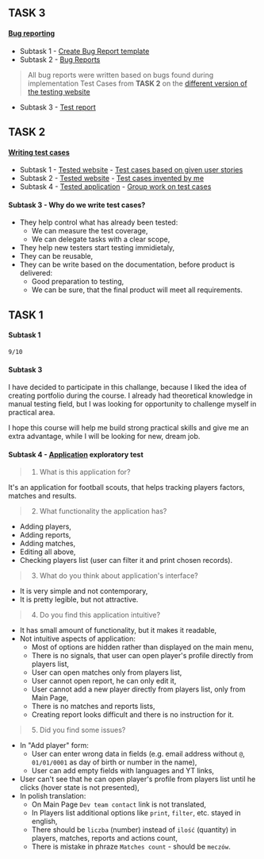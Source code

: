 ## TASK 3
#### [Bug reporting](https://drive.google.com/drive/folders/1oSl8D3ko_Y8hhuUzTguV6xy_x33rWu3h?usp=share_link)
* Subtask 1 - [Create Bug Report template](https://docs.google.com/spreadsheets/d/1VxV7bI9zvY5XAxRQWHCE8BjcvXpS_EVA-J633eHQRAk/edit?usp=share_link)
* Subtask 2 - [Bug Reports](https://docs.google.com/spreadsheets/d/14r2JjOZgLLKg5VvHK91hY-mfJTLTiuBEWn5oKXGypmc/edit?usp=share_link)
> All bug reports were written based on bugs found during implementation Test Cases from **TASK 2** on the [different version of the testing website](https://scouts.futbolkolektyw.pl)
* Subtask 3 - [Test report](https://docs.google.com/spreadsheets/d/1e_u43SPkiKe1dRxsyilJBZNlYFcVPZm_nqOsbApu3o4/edit?usp=share_link)

## TASK 2
#### [Writing test cases](https://drive.google.com/drive/folders/1ewe3GRuz7xAmlcNco45YH7otxaJhBYIw?usp=share_link)
* Subtask 1 - [Tested website](https://scouts-test.futbolkolektyw.pl) - [Test cases based on given user stories](https://docs.google.com/spreadsheets/d/1VQhZB25Bu_mkIA3bUa-YirgFrkUKb9kJQVJUOcepW0Q/edit?usp=share_link)
* Subtask 2 - [Tested website](https://scouts-test.futbolkolektyw.pl) - [Test cases invented by me](https://docs.google.com/spreadsheets/d/1VQhZB25Bu_mkIA3bUa-YirgFrkUKb9kJQVJUOcepW0Q/edit?usp=share_link)
* Subtask 4 - [Tested application](https://play.google.com/store/apps/details?id=com.pickeatup&hl=pl&gl=US) - [Group work on test cases](https://docs.google.com/spreadsheets/d/1VgJt98b6bYua1-8JfPPsxL6sXEJKsAZaQiAxdqr93Bk/edit?usp=share_link)
#### Subtask 3 - Why do we write test cases?
- They help control what has already been tested:
  - We can measure the test coverage,
  - We can delegate tasks with a clear scope,
- They help new testers start testing immidietaly,
- They can be reusable, 
- They can be write based on the documentation, before product is delivered:
  - Good preparation to testing, 
  - We can be sure, that the final product will meet all requirements.

## TASK 1
#### Subtask 1
`9/10`
#### Subtask 3
I have decided to participate in this challange, because I liked the idea of creating portfolio during the course. I already had theoretical knowledge in manual testing field, but I was looking for opportunity to challenge myself in practical area. 

I hope this course will help me build strong practical skills and give me an extra advantage, while I will be looking for new, dream job.
#### Subtask 4 - [Application](https://scouts-test.futbolkolektyw.pl/) exploratory test
> 1. What is this application for?

It's an application for football scouts, that helps tracking players factors, matches and results. 
> 2. What functionality the application has? 
- Adding players,
- Adding reports,
- Adding matches, 
- Editing all above,
- Checking players list (user can filter it and print chosen records). 
> 3. What do you think about application's interface? 
- It is very simple and not contemporary,
- It is pretty legible, but not attractive.
> 4. Do you find this application intuitive?
- It has small amount of functionality, but it makes it readable,
- Not intuitive aspects of application:
  - Most of options are hidden rather than displayed on the main menu,
  - There is no signals, that user can open player's profile directly from players list, 
  - User can open matches only from players list,
  - User cannot open report, he can only edit it, 
  - User cannot add a new player directly from players list, only from Main Page,
  - There is no matches and reports lists, 
  - Creating report looks difficult and there is no instruction for it.
> 5. Did you find some issues?
- In "Add player" form:
  * User can enter wrong data in fields (e.g. email address without `@`, `01/01/0001` as day of birth or number in the name),
  * User can add empty fields with languages and YT links, 
- User can't see that he can open player's profile from players list until he clicks (hover state is not presented),
- In polish translation: 
  - On Main Page `Dev team contact` link is not translated,
  - In Players list additional options like `print`, `filter`, etc. stayed in english,
  - There should be `liczba` (number) instead of `ilość` (quantity) in players, matches, reports and actions count,
  - There is mistake in phraze `Matches count` - should be `meczów`.
